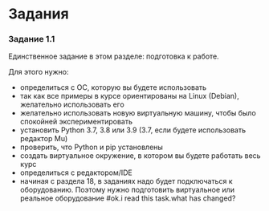 # Задания

### Задание 1.1

Единственное задание в этом разделе: подготовка к работе.

Для этого нужно:
* определиться с ОС, которую вы будете использовать
 * так как все примеры в курсе ориентированы на Linux (Debian), желательно использовать его
 * желательно использовать новую виртуальную машину, чтобы было спокойней экспериментировать
* установить Python 3.7, 3.8 или 3.9 (3.7, если будете использовать редактор Mu)
 * проверить, что Python и pip установлены
* создать виртуальное окружение, в котором вы будете работать весь курс
* определиться с редактором/IDE
* начиная с раздела 18, в заданиях надо будет подключаться к оборудованию. Поэтому нужно подготовить виртуальное или реальное оборудование
#ok.i read this task.what has changed?
